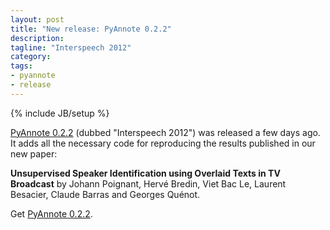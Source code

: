 ```yaml
---
layout: post
title: "New release: PyAnnote 0.2.2"
description: 
tagline: "Interspeech 2012"
category: 
tags: 
- pyannote
- release
---
```

{% include JB/setup %}

[PyAnnote 0.2.2](http://packages.python.org/PyAnnote/)
 (dubbed "Interspeech 2012") was released a few days ago.
It adds all the necessary code for reproducing the results published in our new paper:

**Unsupervised Speaker Identification using Overlaid Texts in TV Broadcast**
by Johann Poignant, Hervé Bredin, Viet Bac Le, Laurent Besacier, Claude Barras and Georges Quénot.

Get [PyAnnote 0.2.2](http://packages.python.org/PyAnnote/).

